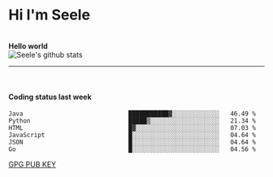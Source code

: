 <h1>Hi I'm Seele</h1>
<br>
<b> Hello world</b>
<br>
<img src="https://github-readme-stats.vercel.app/api?username=Seele0oO&show_icons=true&icon_color=0366d6&bg_color=ffffff&hide_title=true&hide=contribs&include_all_commits=true" alt="Seele's github stats"/>
<hr>
<br>
<h4>Coding status last week </h4>

<!--START_SECTION:waka-->

```text
Java                             ███████████▓░░░░░░░░░░░░░   46.49 %
Python                           █████▒░░░░░░░░░░░░░░░░░░░   21.34 %
HTML                             █▓░░░░░░░░░░░░░░░░░░░░░░░   07.03 %
JavaScript                       █░░░░░░░░░░░░░░░░░░░░░░░░   04.64 %
JSON                             █░░░░░░░░░░░░░░░░░░░░░░░░   04.64 %
Go                               █░░░░░░░░░░░░░░░░░░░░░░░░   04.56 %
```

<!--END_SECTION:waka-->


[GPG PUB KEY](https://keys.openpgp.org/vks/v1/by-fingerprint/3FCE91BF5B9666B55B67213C4C57B7824A5B6680)

